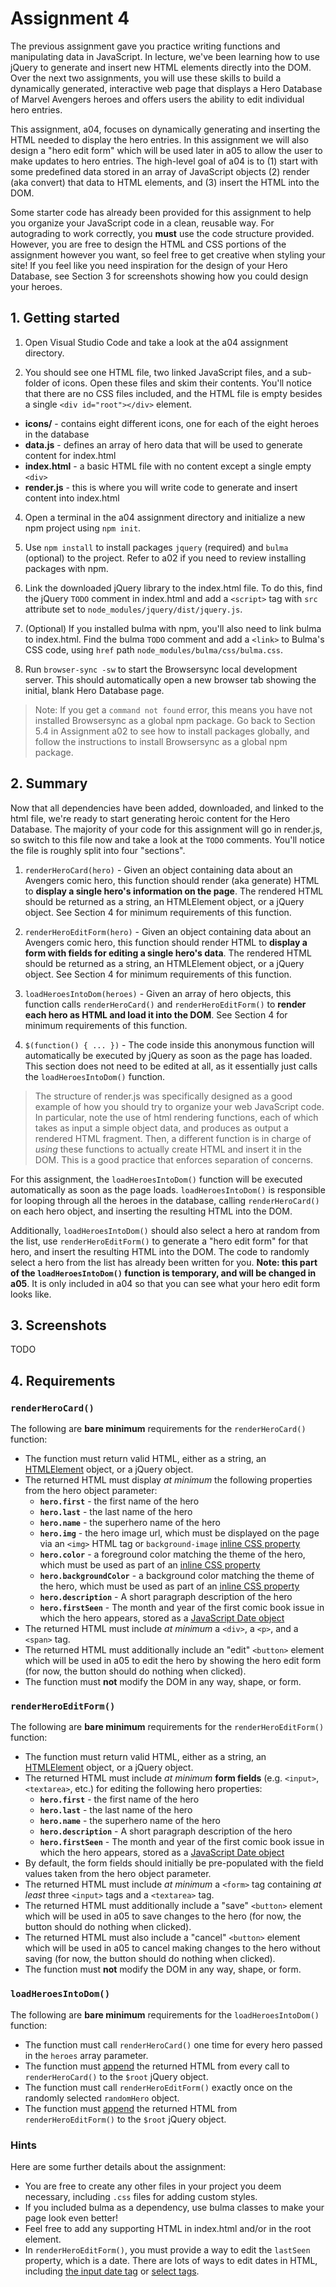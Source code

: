 
# Assignment 4

The previous assignment gave you practice writing functions and manipulating data in JavaScript. In lecture, we've been learning how to use jQuery to generate and insert new HTML elements directly into the DOM. Over the next two assignments, you will use these skills to build a dynamically generated, interactive web page that displays a Hero Database of Marvel Avengers heroes and offers users the ability to edit individual hero entries.

This assignment, a04, focuses on dynamically generating and inserting the HTML needed to display the hero entries. In this assignment we will also design a "hero edit form" which will be used later in a05 to allow the user to make updates to hero entries. The high-level goal of a04 is to (1) start with some predefined data stored in an array of JavaScript objects (2) render (aka convert) that data to HTML elements, and (3) insert the HTML into the DOM.

Some starter code has already been provided for this assignment to help you organize your JavaScript code in a clean, reusable way. For autograding to work correctly, you **must** use the code structure provided. However, you are free to design the HTML and CSS portions of the assignment however you want, so feel free to get creative when styling your site! If you feel like you need inspiration for the design of your Hero Database, see Section 3 for screenshots showing how you could design your heroes.


## 1. Getting started

1. Open Visual Studio Code and take a look at the a04 assignment directory.

2. You should see one HTML file, two linked JavaScript files, and a sub-folder of icons. Open these files and skim their contents. You'll notice that there are no CSS files included, and the HTML file is empty besides a single `<div id="root"></div>` element.

* **icons/** - contains eight different icons, one for each of the eight heroes in the database
*  **data.js** - defines an array of hero data that will be used to generate content for index.html
*  **index.html** - a basic HTML file with no content except a single empty `<div>`
*  **render.js** - this is where you will write code to generate and insert content into index.html

4. Open a terminal in the a04 assignment directory and initialize a new npm project using `npm init`.

5. Use `npm install` to install packages `jquery` (required) and `bulma` (optional) to the project. Refer to a02 if you need to review installing packages with npm.

6. Link the downloaded jQuery library to the index.html file. To do this, find the jQuery `TODO` comment in index.html and add a `<script>` tag with `src` attribute set to `node_modules/jquery/dist/jquery.js`. 

7. (Optional) If you installed bulma with npm, you'll also need to link bulma to index.html. Find the bulma `TODO` comment and add a `<link>` to Bulma's CSS code, using `href` path `node_modules/bulma/css/bulma.css`.

8. Run `browser-sync -sw` to start the Browsersync local development server. This should automatically open a new browser tab showing the initial, blank Hero Database page.

> Note: If you get a `command not found` error, this means you have not installed Browsersync as a global npm package. Go back to Section 5.4 in Assignment a02 to see how to install packages globally, and follow the instructions to install Browsersync as a global npm package.


## 2. Summary

Now that all dependencies have been added, downloaded, and linked to the html file, we're ready to start generating heroic content for the Hero Database. The majority of your code for this assignment will go in render.js, so switch to this file now and take a look at the `TODO` comments. You'll notice the file is roughly split into four "sections".

1. `renderHeroCard(hero)` - Given an object containing data about an Avengers comic hero, this function should render (aka generate) HTML to **display a single hero's information on the page**. The rendered HTML should be returned as a string, an HTMLElement object, or a jQuery object. See Section 4 for minimum requirements of this function.

2. `renderHeroEditForm(hero)` - Given an object containing data about an Avengers comic hero, this function should render HTML to **display a form with fields for editing a single hero's data**. The rendered HTML should be returned as a string, an HTMLElement object, or a jQuery object. See Section 4 for minimum requirements of this function.

3. `loadHeroesIntoDom(heroes)` - Given an array of hero objects, this function calls `renderHeroCard()` and `renderHeroEditForm()` to **render each hero as HTML and load it into the DOM**. See Section 4 for minimum requirements of this function.

4. `$(function() { ... })` - The code inside this anonymous function will automatically be executed by jQuery as soon as the page has loaded. This section does not need to be edited at all, as it essentially just calls the `loadHeroesIntoDom()` function.

> The structure of render.js was specifically designed as a good example of how you should try to organize your web JavaScript code. In particular, note the use of html rendering functions, each of which takes as input a simple object data, and produces as output a rendered HTML fragment. Then, a different function is in charge of *using* these functions to actually create HTML and insert it in the DOM. This is a good practice that enforces separation of concerns.

For this assignment, the `loadHeroesIntoDom()` function will be executed automatically as soon as the page loads. `loadHeroesIntoDom()` is responsible for looping through all the heroes in the database, calling `renderHeroCard()` on each hero object, and inserting the resulting HTML into the DOM.

Additionally, `loadHeroesIntoDom()` should also select a hero at random from the list, use `renderHeroEditForm()` to generate a "hero edit form" for that hero, and insert the resulting HTML into the DOM. The code to randomly select a hero from the list has already been written for you. **Note: this part of the `loadHeroesIntoDom()` function is temporary, and will be changed in a05**. It is only included in a04 so that you can see what your hero edit form looks like.


## 3. Screenshots

TODO


## 4. Requirements


### `renderHeroCard()`

The following are **bare minimum** requirements for the `renderHeroCard()` function:

* The function must return valid HTML, either as a string, an [HTMLElement](https://developer.mozilla.org/en-US/docs/Web/API/HTMLElement) object, or a jQuery object.
* The returned HTML must display *at minimum* the following properties from the hero object parameter:
	* **`hero.first`** - the first name of the hero
	* **`hero.last`** - the last name of the hero
	* **`hero.name`** - the superhero name of the hero
	* **`hero.img`** - the hero image url, which must be displayed on the page via an `<img>` HTML tag or `background-image` [inline CSS property](https://developer.mozilla.org/en-US/docs/Web/HTML/Global_attributes/style)
	* **`hero.color`** - a foreground color matching the theme of the hero, which must be used as part of an [inline CSS property](https://developer.mozilla.org/en-US/docs/Web/HTML/Global_attributes/style)
	* **`hero.backgroundColor`** - a background color matching the theme of the hero, which must be used as part of an [inline CSS property](https://developer.mozilla.org/en-US/docs/Web/HTML/Global_attributes/style)
	* **`hero.description`** - A short paragraph description of the hero
	* **`hero.firstSeen`** - The month and year of the first comic book issue in which the hero appears, stored as a [JavaScript Date object](https://developer.mozilla.org/en-US/docs/Web/JavaScript/Reference/Global_Objects/Date)
* The returned HTML must include *at minimum* a `<div>`, a `<p>`, and a `<span>` tag.
* The returned HTML must additionally include an "edit" `<button>` element which will be used in a05 to edit the hero by showing the hero edit form (for now, the button should do nothing when clicked).
* The function must **not** modify the DOM in any way, shape, or form.


### `renderHeroEditForm()`

The following are **bare minimum** requirements for the `renderHeroEditForm()` function:

* The function must return valid HTML, either as a string, an [HTMLElement](https://developer.mozilla.org/en-US/docs/Web/API/HTMLElement) object, or a jQuery object.
* The returned HTML must include *at minimum* **form fields** (e.g. `<input>`, `<textarea>`, etc.) for editing the following hero properties:
	* **`hero.first`** - the first name of the hero
	* **`hero.last`** - the last name of the hero
	* **`hero.name`** - the superhero name of the hero
	* **`hero.description`** - A short paragraph description of the hero
	* **`hero.firstSeen`** - The month and year of the first comic book issue in which the hero appears, stored as a [JavaScript Date object](https://developer.mozilla.org/en-US/docs/Web/JavaScript/Reference/Global_Objects/Date)
* By default, the form fields should initially be pre-populated with the field values taken from the hero object parameter.
* The returned HTML must include *at minimum* a `<form>` tag containing *at least* three `<input>` tags and a `<textarea>` tag.
* The returned HTML must additionally include a "save" `<button>` element which will be used in a05 to save changes to the hero (for now, the button should do nothing when clicked).
* The returned HTML must also include a "cancel" `<button>` element which will be used in a05 to cancel making changes to the hero without saving (for now, the button should do nothing when clicked).
* The function must **not** modify the DOM in any way, shape, or form.


### `loadHeroesIntoDom()`

The following are **bare minimum** requirements for the `loadHeroesIntoDom()` function:

* The function must call `renderHeroCard()` one time for every hero passed in the `heroes` array parameter.
* The function must [append](https://api.jquery.com/append/) the returned HTML from every call to `renderHeroCard()` to the `$root` jQuery object.
* The function must call `renderHeroEditForm()` exactly once on the randomly selected `randomHero` object.
* The function must [append](https://api.jquery.com/append/) the returned HTML from `renderHeroEditForm()` to the `$root` jQuery object.


### Hints

Here are some further details about the assignment:

* You are free to create any other files in your project you deem necessary, including `.css` files for adding custom styles.
* If you included bulma as a dependency, use bulma classes to make your page look even better!
* Feel free to add any supporting HTML in index.html and/or in the root element.
* In `renderHeroEditForm()`, you must provide a way to edit the `lastSeen` property, which is a date. There are lots of ways to edit dates in HTML, including [the input date tag](https://developer.mozilla.org/en-US/docs/Web/HTML/Element/input/date) or [select tags](https://developer.mozilla.org/en-US/docs/Web/HTML/Element/select).